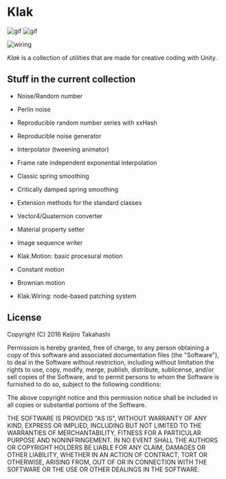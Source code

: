 Klak
====

![gif](http://49.media.tumblr.com/dfba0ff232f0bb76dc10a25026a888a2/tumblr_o0q7hmMfYU1qio469o1_400.gif)
![gif](http://49.media.tumblr.com/c2a6d1359aefd3c205a89fec7561ebbd/tumblr_o0sabaXTwl1qio469o1_400.gif)

![wiring](http://67.media.tumblr.com/cfd5688cb7b9bc7e6c50ae9fdc54c810/tumblr_o8xa29BTBw1qio469o1_540.gif)

*Klak* is a collection of utilities that are made for creative coding with
Unity.

Stuff in the current collection
-------------------------------

- Noise/Random number
 - Perlin noise
 - Reproducible random number series with xxHash
 - Reproducible noise generator

- Interpolator (tweening animator)
 - Frame rate independent exponential interpolation
 - Classic spring smoothing
 - Critically damped spring smoothing

- Extension methods for the standard classes
 - Vector4/Quaternion converter
 - Material property setter

- Image sequence writer

- Klak.Motion: basic procesural motion
 - Constant motion
 - Brownian motion

- Klak.Wiring: node-based patching system

License
-------

Copyright (C) 2016 Keijiro Takahashi

Permission is hereby granted, free of charge, to any person obtaining a copy of
this software and associated documentation files (the "Software"), to deal in
the Software without restriction, including without limitation the rights to
use, copy, modify, merge, publish, distribute, sublicense, and/or sell copies of
the Software, and to permit persons to whom the Software is furnished to do so,
subject to the following conditions:

The above copyright notice and this permission notice shall be included in all
copies or substantial portions of the Software.

THE SOFTWARE IS PROVIDED "AS IS", WITHOUT WARRANTY OF ANY KIND, EXPRESS OR
IMPLIED, INCLUDING BUT NOT LIMITED TO THE WARRANTIES OF MERCHANTABILITY, FITNESS
FOR A PARTICULAR PURPOSE AND NONINFRINGEMENT. IN NO EVENT SHALL THE AUTHORS OR
COPYRIGHT HOLDERS BE LIABLE FOR ANY CLAIM, DAMAGES OR OTHER LIABILITY, WHETHER
IN AN ACTION OF CONTRACT, TORT OR OTHERWISE, ARISING FROM, OUT OF OR IN
CONNECTION WITH THE SOFTWARE OR THE USE OR OTHER DEALINGS IN THE SOFTWARE.
